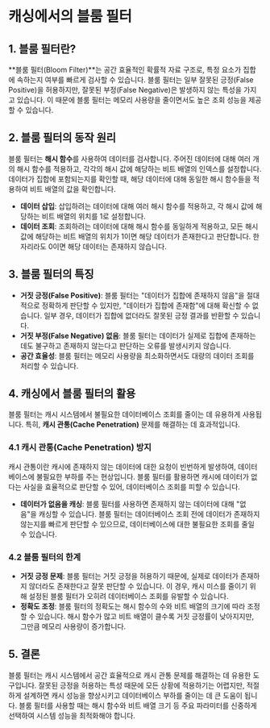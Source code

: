 # 캐싱에서의 블룸 필터

## 1. 블룸 필터란?

**블룸 필터(Bloom Filter)**는 공간 효율적인 확률적 자료 구조로, 특정 요소가 집합에 속하는지 여부를 빠르게 검사할 수 있습니다. 블룸 필터는 일부 잘못된 긍정(False Positive)을 허용하지만, 잘못된 부정(False Negative)은 발생하지 않는 특성을 가지고 있습니다. 이 때문에 블룸 필터는 메모리 사용량을 줄이면서도 높은 조회 성능을 제공할 수 있습니다.

## 2. 블룸 필터의 동작 원리

블룸 필터는 **해시 함수**를 사용하여 데이터를 검사합니다. 주어진 데이터에 대해 여러 개의 해시 함수를 적용하고, 각각의 해시 값에 해당하는 비트 배열의 인덱스를 설정합니다. 데이터가 집합에 포함되는지를 확인할 때, 해당 데이터에 대해 동일한 해시 함수들을 적용하여 비트 배열의 값을 확인합니다.

- **데이터 삽입**: 삽입하려는 데이터에 대해 여러 해시 함수를 적용하고, 각 해시 값에 해당하는 비트 배열의 위치를 1로 설정합니다.
- **데이터 조회**: 조회하려는 데이터에 대해 해시 함수를 동일하게 적용하고, 모든 해시 값에 해당하는 비트 배열의 위치가 1이면 해당 데이터가 존재한다고 판단합니다. 한 자리라도 0이면 해당 데이터는 존재하지 않습니다.

## 3. 블룸 필터의 특징

- **거짓 긍정(False Positive)**: 블룸 필터는 "데이터가 집합에 존재하지 않음"을 절대적으로 정확하게 판단할 수 있지만, "데이터가 집합에 존재함"에 대해 확신할 수 없습니다. 일부 경우, 데이터가 집합에 없더라도 잘못된 긍정 결과를 반환할 수 있습니다.
- **거짓 부정(False Negative) 없음**: 블룸 필터는 데이터가 실제로 집합에 존재하는데도 불구하고 존재하지 않는다고 판단하는 오류를 발생시키지 않습니다.
- **공간 효율성**: 블룸 필터는 메모리 사용량을 최소화하면서도 대량의 데이터 조회를 처리할 수 있습니다.

## 4. 캐싱에서 블룸 필터의 활용

블룸 필터는 캐시 시스템에서 불필요한 데이터베이스 조회를 줄이는 데 유용하게 사용됩니다. 특히, **캐시 관통(Cache Penetration)** 문제를 해결하는 데 효과적입니다.

### 4.1 캐시 관통(Cache Penetration) 방지

캐시 관통이란 캐시에 존재하지 않는 데이터에 대한 요청이 빈번하게 발생하여, 데이터베이스에 불필요한 부하를 주는 현상입니다. 블룸 필터를 활용하면 캐시에 데이터가 없다는 사실을 효율적으로 판단할 수 있어, 데이터베이스 조회를 피할 수 있습니다.

- **데이터가 없음을 캐싱**: 블룸 필터를 사용하면 존재하지 않는 데이터에 대해 "없음"을 캐싱할 수 있습니다. 블룸 필터는 데이터베이스 조회 전에 데이터가 존재하지 않는지를 빠르게 판단할 수 있으므로, 데이터베이스에 대한 불필요한 조회를 줄일 수 있습니다.

### 4.2 블룸 필터의 한계

- **거짓 긍정 문제**: 블룸 필터는 거짓 긍정을 허용하기 때문에, 실제로 데이터가 존재하지 않더라도 존재한다고 잘못 판단할 수 있습니다. 이 경우, 캐시 미스를 줄이기 위해 설정된 블룸 필터가 오히려 데이터베이스 조회를 유발할 수 있습니다.
- **정확도 조정**: 블룸 필터의 정확도는 해시 함수의 수와 비트 배열의 크기에 따라 조정할 수 있습니다. 해시 함수가 많고 비트 배열이 클수록 거짓 긍정률이 낮아지지만, 그만큼 메모리 사용량이 증가합니다.

## 5. 결론

블룸 필터는 캐시 시스템에서 공간 효율적으로 캐시 관통 문제를 해결하는 데 유용한 도구입니다. 잘못된 긍정을 허용하는 특성 때문에 모든 상황에 적용하기는 어렵지만, 적절하게 설계하면 캐시 성능을 향상시키고 데이터베이스 부하를 줄이는 데 큰 도움이 됩니다. 블룸 필터를 사용할 때는 해시 함수와 비트 배열 크기 등 주요 파라미터를 신중하게 선택하여 시스템 성능을 최적화해야 합니다.
